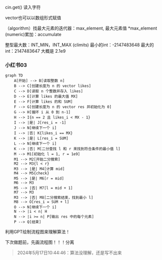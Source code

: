cin.get() 读入字符 

vector也可以以数组形式赋值

（algorithm）找最大元素的迭代器：max_element, 最大元素值 *max_element
(numeric)累加：accumulate

整型最大数：INT_MIN，INT_MAX (climits)
	最小的int：-2147483648
	最大的int：2147483647
大概是 2.1e9

### 小红书03

```mermaid
graph TD
    A[开始] --> B[读取整数 n]
    B --> C[创建长度为 n 的 vector likes]
    C --> D[读取 n 个整数并存入 likes]
    D --> E[计算 likes 的最大值 MX]
    E --> F[计算 likes 的和 SUM]
    F --> G[创建长度为 n 的 vector res 并初始化为 0]
    G --> H[循环 i 从 0 到 n-1]
    H --> I{n == 2 且 likes_i < MX - 1}
    I --> |是| J[res_i = -1]
    J --> N[继续下一个 i]
    I --> |否| K{likes_i == MX}
    K --> |是| L[res_i = SUM]
    L --> N[继续下一个 i]
    K --> |否| M[二分查找 l 和 r 来找到符合条件的最小值 l]
    M --> M1[初始化 l = 1, r = 1e9]
    M1 --> M2[开始二分搜索]
    M2 --> M3{l < r}
    M3 --> |是| M4[计算 mid]
    M4 --> M5{check}
    M5 --> |是| M6[r = mid]
    M6 --> M3
    M5 --> |否| M7[l = mid + 1]
    M7 --> M3
    M3 --> |否| M8[二分搜索结束，找到最小 l]
    M8 --> O[res_i = SUM + l]
    O --> N[继续下一个 i]
    N --> |i < n| H
    N --> |i >= n| P[输出 res 中的每个元素]
    P --> Q[结束]
```
利用GPT绘制流程图来理解算法！

下次做题前，先画流程图！！！分离

> 2024年5月17日10:44:46：算法没理解，还是写不出来